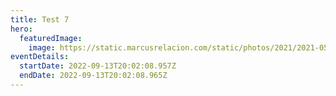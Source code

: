 ```yaml
---
title: Test 7
hero:
  featuredImage:
    image: https://static.marcusrelacion.com/static/photos/2021/2021-05-02-12-55-PM-SONY-ILCE-7M3-4444-copyright-marcusrelacion-1.jpg
eventDetails:
  startDate: 2022-09-13T20:02:08.957Z
  endDate: 2022-09-13T20:02:08.965Z
---
```

